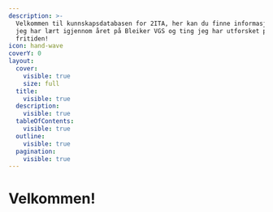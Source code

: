 ```yaml
---
description: >-
  Velkommen til kunnskapsdatabasen for 2ITA, her kan du finne informasjon om alt
  jeg har lært igjennom året på Bleiker VGS og ting jeg har utforsket på
  fritiden!
icon: hand-wave
coverY: 0
layout:
  cover:
    visible: true
    size: full
  title:
    visible: true
  description:
    visible: true
  tableOfContents:
    visible: true
  outline:
    visible: true
  pagination:
    visible: true
---
```


# Velkommen!

